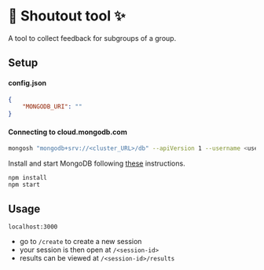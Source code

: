 # :loudspeaker: Shoutout tool :sparkles:

A tool to collect feedback for subgroups of a group.

## Setup

#### config.json

````json
{
    "MONGODB_URI": ""
}
````

#### Connecting to cloud.mongodb.com

````bash
mongosh "mongodb+srv://<cluster_URL>/db" --apiVersion 1 --username <username>
````

Install and start MongoDB following [these](https://www.mongodb.com/docs/manual/administration/install-community/) instructions.
```
npm install
npm start
```

## Usage
`localhost:3000`
- go to `/create` to create a new session
- your session is then open at `/<session-id>`
- results can be viewed at `/<session-id>/results`
